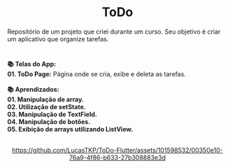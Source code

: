 <h1 align="center">ToDo</h1>
<div>
Repositório de um projeto que criei durante um curso. Seu objetivo é criar um aplicativo que organize tarefas.
</div>  
  

  #
<div align="left"> 
  <strong>📚 Telas do App:</strong>
</div>

<div align="left"> 
   <strong>01. ToDo Page:</strong> Página onde se cria, exibe e deleta as tarefas.
</div>



<br/>
    

<div align="left"> 
  <strong>📚 Aprendizados:</strong>
</div>

<div align="left"> 
   <strong>01. Manipulação de array.</strong>
</div>

<div align="left"> 
   <strong>02. Utilização de setState.</strong>
</div>


<div align="left"> 
   <strong>03. Manipulação de TextField.</strong>
</div>

<div align="left"> 
   <strong>04. Manipulação de botões.</strong> 


<div align="left"> 
   <strong>05. Exibição de arrays utilizando ListView.</strong>
</div>

<br />

<div align="center">
  


https://github.com/LucasTKP/ToDo-Flutter/assets/101598532/00350e10-76a9-4f86-b633-27b308883e3d




</div>



